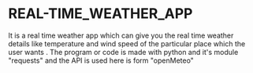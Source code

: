 # REAL-TIME_WEATHER_APP
It is a real time weather app which can give you the real time weather details like temperature and wind speed of the particular place which the user wants . The program or code is made with python and it's module "requests" and the API is used here is form "openMeteo"  
